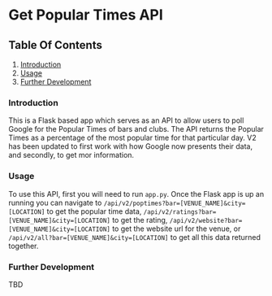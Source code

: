 # Get Popular Times API


## Table Of Contents
1. [Introduction](#introduction)
2. [Usage](#usage)
3. [Further Development](#further-development)

### Introduction
This is a Flask based app which serves as an API to allow users to poll Google for the Popular Times of bars and clubs.
The API returns the Popular Times as a percentage of the most popular time for that particular day.
V2 has been updated to first work with how Google now presents their data, and secondly, to get mor information.

### Usage
To use this API, first you will need to run `app.py`. Once the Flask app is up an running you can navigate to 
`/api/v2/poptimes?bar=[VENUE_NAME]&city=[LOCATION]` to get the popular time data, `/api/v2/ratings?bar=[VENUE_NAME]&city=[LOCATION]`
to get the rating, `/api/v2/website?bar=[VENUE_NAME]&city=[LOCATION]` to get the website url for the venue, or
`/api/v2/all?bar=[VENUE_NAME]&city=[LOCATION]` to get all this data returned together.

### Further Development
TBD
